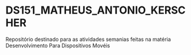 # DS151_MATHEUS_ANTONIO_KERSCHER
Repositório destinado para as atividades semanias feitas na matéria Desenvolvimento Para Dispositivos Movéis
